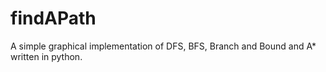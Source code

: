 # findAPath
A simple graphical implementation of DFS, BFS, Branch and Bound and A* written in python.
